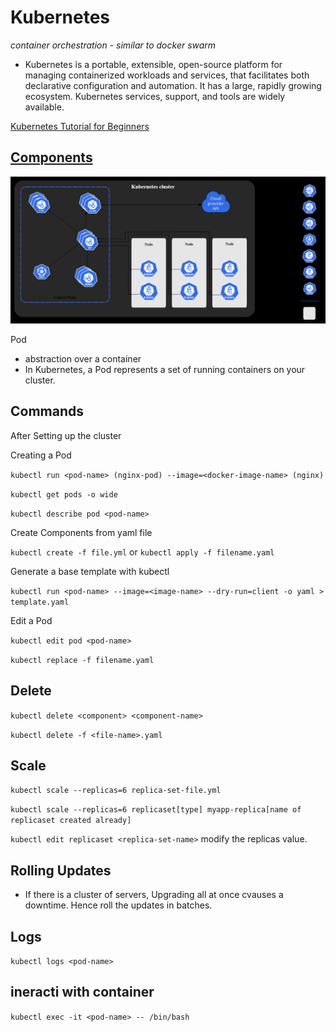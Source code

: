 # Kubernetes
*container orchestration - similar to docker swarm*

 - Kubernetes is a portable, extensible, open-source platform for managing containerized workloads and services, that facilitates both declarative configuration and automation. It has a large, rapidly growing ecosystem. Kubernetes services, support, and tools are widely available.

[Kubernetes Tutorial for Beginners](https://youtu.be/X48VuDVv0do)

## [Components](https://kubernetes.io/docs/concepts/overview/components)

![](kubernetes-components.png)

Pod
  -  abstraction over a container
  -  In Kubernetes, a Pod represents a set of running containers on your cluster.



## Commands

After Setting up the cluster

Creating a Pod

`kubectl run <pod-name> (nginx-pod) --image=<docker-image-name> (nginx)`  

`kubectl get pods -o wide`

`kubectl describe pod <pod-name>`

Create Components from yaml file

`kubectl create -f file.yml` or `kubectl apply -f filename.yaml`

Generate a base template with kubectl

`kubectl run <pod-name> --image=<image-name> --dry-run=client -o yaml > template.yaml`


Edit a Pod

`kubectl edit pod <pod-name>`

`kubectl replace -f filename.yaml`

## Delete
`kubectl delete <component> <component-name>`

`kubectl delete -f <file-name>.yaml`

## Scale
`kubectl scale --replicas=6 replica-set-file.yml`

`kubectl scale --replicas=6 replicaset[type] myapp-replica[name of replicaset created already]`

`kubectl edit replicaset <replica-set-name>` modify the replicas value.

## Rolling Updates
  -  If there is a cluster of servers, Upgrading all at once cvauses a downtime. Hence roll the updates in batches.

## Logs
`kubectl logs <pod-name>`

## ineracti with container
`kubectl exec -it <pod-name> -- /bin/bash`


